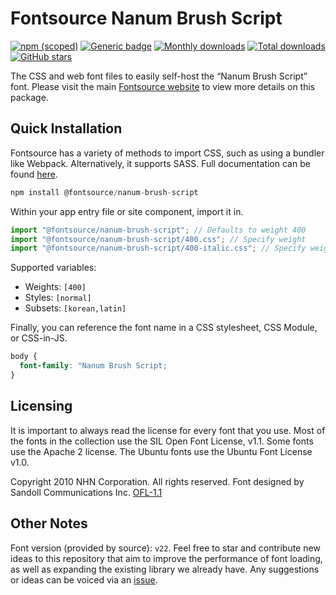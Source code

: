 # Fontsource Nanum Brush Script

[![npm (scoped)](https://img.shields.io/npm/v/@fontsource/nanum-brush-script?color=brightgreen)](https://www.npmjs.com/package/@fontsource/nanum-brush-script) [![Generic badge](https://img.shields.io/badge/fontsource-passing-brightgreen)](https://github.com/fontsource/fontsource) [![Monthly downloads](https://badgen.net/npm/dm/@fontsource/nanum-brush-script)](https://github.com/fontsource/fontsource) [![Total downloads](https://badgen.net/npm/dt/@fontsource/nanum-brush-script)](https://github.com/fontsource/fontsource) [![GitHub stars](https://img.shields.io/github/stars/fontsource/fontsource.svg?style=social&label=Star)](https://github.com/fontsource/fontsource/stargazers)

The CSS and web font files to easily self-host the “Nanum Brush Script” font. Please visit the main [Fontsource website](https://fontsource.org/fonts/nanum-brush-script) to view more details on this package.

## Quick Installation

Fontsource has a variety of methods to import CSS, such as using a bundler like Webpack. Alternatively, it supports SASS. Full documentation can be found [here](https://fontsource.org/docs/getting-started/introduction).

```javascript
npm install @fontsource/nanum-brush-script
```

Within your app entry file or site component, import it in.

```javascript
import "@fontsource/nanum-brush-script"; // Defaults to weight 400
import "@fontsource/nanum-brush-script/400.css"; // Specify weight
import "@fontsource/nanum-brush-script/400-italic.css"; // Specify weight and style

```

Supported variables:
- Weights: `[400]`
- Styles: `[normal]`
- Subsets: `[korean,latin]`

Finally, you can reference the font name in a CSS stylesheet, CSS Module, or CSS-in-JS.

```css
body {
  font-family: "Nanum Brush Script;
}
```

## Licensing
It is important to always read the license for every font that you use.
Most of the fonts in the collection use the SIL Open Font License, v1.1. Some fonts use the Apache 2 license. The Ubuntu fonts use the Ubuntu Font License v1.0.

Copyright  2010 NHN Corporation. All rights reserved. Font designed by Sandoll Communications Inc.
[OFL-1.1](http://scripts.sil.org/OFL)

## Other Notes
Font version (provided by source): `v22`.
Feel free to star and contribute new ideas to this repository that aim to improve the performance of font loading, as well as expanding the existing library we already have. Any suggestions or ideas can be voiced via an [issue](https://github.com/fontsource/fontsource/issues).